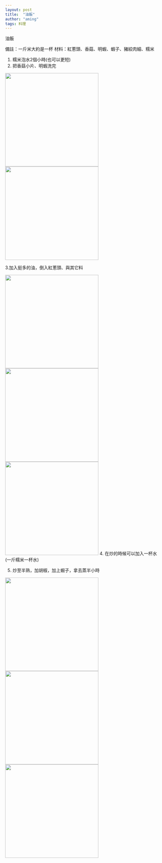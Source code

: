 ```yaml
---
layout: post
title:  "油飯"
author: "aming"
tags: 料理 
--- 
```




油飯

備註：一斤米大約是一杯
材料：紅蔥頭、香菇、明蝦、蝦子、豬絞肉細、糯米

1. 糯米泡水2個小時(也可以更短)
2. 把香菇小片、明蝦洗完

<img src="https://i.imgur.com/bx5HjnY.jpg" width="300" height="300">
<img src="https://i.imgur.com/dIKlHIU.jpg" width="300" heihgt="300">

3.加入挺多的油，倒入紅蔥頭、與其它料

<img src="https://i.imgur.com/IFNnLFh.jpg" width="300" height="300">
<img src="https://i.imgur.com/wl83mzy.jpg" width="300" height="300">
<img src="https://i.imgur.com/VSH2szQ.jpg" width="300" height="300">
4. 在炒的時候可以加入一杯水(一斤糯米一杯水)

5. 炒至半熟，加胡椒，加上蝦子，拿去蒸半小時

<img src="https://i.imgur.com/Fs2tbGz.jpg" width="300" height="300">
<img src="https://i.imgur.com/EldRczs.jpg" width="300" height="300">
<img src="https://i.imgur.com/VYNqIlU.jpg" width="300" height="300">






